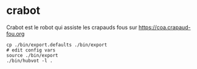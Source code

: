 # crabot

Crabot est le robot qui assiste les crapauds fous sur https://coa.crapaud-fou.org

```
cp ./bin/export.defaults ./bin/export
# edit config vars
source ./bin/export
./bin/hubvot -l .
```

